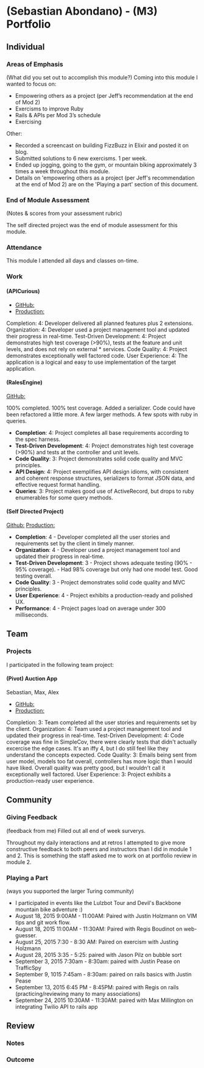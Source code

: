 # (Sebastian Abondano) - (M3) Portfolio

## Individual

### Areas of Emphasis

(What did you set out to accomplish this module?)
Coming into this module I wanted to focus on:
* Empowering others as a project (per Jeff’s recommendation at the end of Mod 2)
* Exercisms to improve Ruby 
* Rails & APIs per Mod 3’s schedule
* Exercising

Other:
* Recorded a screencast on building FizzBuzz in Elixir and posted it on blog.
* Submitted solutions to 6 new exercisms. 1 per week.
* Ended up jogging, going to the gym, or mountain biking approximately 3 times a week throughout this module.
* Details on 'empowering others as a project (per Jeff's recommendation at the end of Mod 2) are on the 'Playing a part' section of this document.
 

### End of Module Assessment

(Notes & scores from your assessment rubric)

The self directed project was the end of module assessment for this module.


### Attendance

This module I attended all days and classes on-time.


### Work

#### (APICurious)

* [GitHub:](https://github.com/sabondano/api_curious)
* [Production:](https://immense-thicket-5283.herokuapp.com)

Completion:              4: Developer delivered all planned features plus 2 extensions.
Organization:            4: Developer used a project management tool and updated their progress in real-time.
Test-Driven Development: 4: Project demonstrates high test coverage (>90%), tests at the feature and unit levels, and does not rely on external * services.
Code Quality:            4: Project demonstrates exceptionally well factored code.
User Experience:         4: The application is a logical and easy to use implementation of the target application.

#### (RalesEngine)

[GitHub:](http://www.github.com/sabondano/rales_engine)

100% completed. 100% test coverage. Added a serializer. Code could have been refactored a little more. A few larger methods. A few spots with ruby in queries.    

* **Completion**:              4: Project completes all base requirements according to the spec harness.
* **Test-Driven Development**: 4: Project demonstrates high test coverage (>90%) and tests at the controller and unit levels.
* **Code Quality**:            3: Project demonstrates solid code quality and MVC principles.
* **API Design**:              4: Project exemplifies API design idioms, with consistent and coherent response structures, serializers to format JSON data, and effective request format handling.
* **Queries**:                 3: Project makes good use of ActiveRecord, but drops to ruby enumerables for some query methods.

#### (Self Directed Project)

[Github:](http://github.com/sabondando/episode_hunt)
[Production:](http://protected-inlet-4900.herokuapp.com)

* **Completion**:              4 - Developer completed all the user stories and requirements set by the client in timely manner.
* **Organization**:            4 - Developer used a project management tool and updated their progress in real-time.
* **Test-Driven Development**: 3 - Project shows adequate testing (90% - 95% coverage). - Had 98% coverage but only had one model test. Good testing overall.
* **Code Quality**:            3 - Project demonstrates solid code quality and MVC principles.
* **User Experience**:         4 - Project exhibits a production-ready and polished UX.
* **Performance**:             4 - Project pages load on average under 300 milliseconds.


## Team

### Projects

I participated in the following team project:

#### (Pivot) Auction App

Sebastian, Max, Alex

* [GitHub:](http://github.com/MaxMillington/the_pivot)
* [Production:](http://collectors-world.herokuapp.com)

Completion:              3: Team completed all the user stories and requirements set by the client.
Organization:            4: Team used a project management tool and updated their progress in real-time.
Test-Driven Development: 4: Code coverage was fine in SimpleCov, there were clearly tests that didn't actually excercise the edge cases. It's an iffy 4, but I do still feel like they understand the concepts expected.
Code Quality:            3: Emails being sent from user model, models too fat overall, controllers has more logic than I would have liked. Overall quality was pretty good, but I wouldn't call it exceptionally well factored.
User Experience:         3: Project exhibits a production-ready user experience.


## Community

### Giving Feedback

(feedback from me)
Filled out all end of week surverys.

Throughout my daily interactions and at retros I attempted to give more constructive feedback to both peers and instructors than I did in module 1 and 2. This is something the staff asked me to work on at portfolio review in module 2.

### Playing a Part

(ways you supported the larger Turing community)
* I participated in events like the Lulzbot Tour and Devil's Backbone mountain bike adventure :)
* August 18, 2015 9:00AM - 11:00AM: Paired with Justin Holzmann on VIM tips and git work flow.
* August 18, 2015 11:00AM - 11:30AM: Paired with Regis Boudinot on web-guesser.
* August 25, 2015 7:30 - 8:30 AM: Paired on exercism with Justing Holzmann
* August 28, 2015 3:35 - 5:25: paired with Jason Pilz on bubble sort
* September 3, 2015 7:30am - 8:30am: paired with Justin Pease on TrafficSpy
* September 9, 1015 7:45am - 8:30am: paired on rails basics with Justin Pease
* September 13, 2015 6:45 PM - 8:45PM: paired with Regis on rails (practicing/reviewing many to many associations)
* September 24, 2015 10:30AM - 11:30AM: paired with Max Millington on integrating Twilio API to rails app

## Review

### Notes

### Outcome
